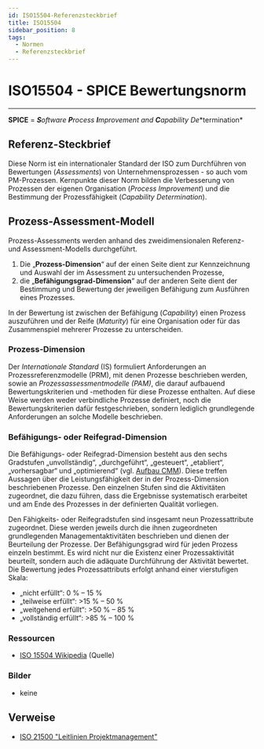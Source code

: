```yaml
---
id: ISO15504-Referenzsteckbrief
title: ISO15504
sidebar_position: 8
tags:
  - Normen
  - Referenzsteckbrief
---
```


# ISO15504 - **SPICE** Bewertungsnorm

------

**SPICE**  = ***S**oftware **P**rocess **I**mprovement and **C**apability D**e**termination*

## Referenz-Steckbrief

Diese Norm ist ein internationaler Standard der ISO zum Durchführen von Bewertungen (*Assessments*) von Unternehmensprozessen - so auch vom PM-Prozessen. Kernpunkte dieser Norm bilden die Verbesserung von Prozessen der eigenen Organisation (*Process Improvement*) und die Bestimmung der Prozessfähigkeit (*Capability Determination*).



## Prozess-Assessment-Modell

Prozess-Assessments werden anhand des zweidimensionalen Referenz- und Assessment-Modells durchgeführt. 

1. Die „**Prozess-Dimension**“ auf der einen Seite dient zur Kennzeichnung und Auswahl der im Assessment zu untersuchenden Prozesse, 
2. die „**Befähigungsgrad-Dimension**“ auf der anderen Seite dient der Bestimmung und Bewertung der jeweiligen Befähigung zum Ausführen eines Prozesses.

In der Bewertung ist zwischen der Befähigung (*Capability*) einen Prozess auszuführen und der Reife (*Maturity*) für eine Organisation oder für das Zusammenspiel mehrerer Prozesse zu unterscheiden. 

### Prozess-Dimension

Der *Internationale Standard* (IS) formuliert Anforderungen an Prozessreferenzmodelle (PRM), mit denen Prozesse beschrieben werden, sowie an *Prozessassessmentmodelle (PAM)*, die darauf aufbauend Bewertungskriterien und -methoden für diese Prozesse enthalten. Auf diese Weise werden weder verbindliche Prozesse definiert, noch die Bewertungskriterien dafür festgeschrieben, sondern lediglich grundlegende Anforderungen an solche Modelle beschrieben.

### Befähigungs- oder Reifegrad-Dimension

Die Befähigungs- oder Reifegrad-Dimension besteht aus den sechs Gradstufen „unvollständig“, „durchgeführt“, „gesteuert“, „etabliert“, „vorhersagbar“ und „optimierend“ (vgl. [Aufbau CMM](https://de.wikipedia.org/wiki/Capability_Maturity_Model#Aufbau_des_Modells)). Diese treffen Aussagen über die Leistungsfähigkeit der in der Prozess-Dimension beschriebenen Prozesse. Den einzelnen Stufen sind die Aktivitäten zugeordnet, die dazu führen, dass die Ergebnisse systematisch erarbeitet und am Ende des Prozesses in der definierten Qualität vorliegen.

Den Fähigkeits- oder Reifegradstufen sind insgesamt neun Prozessattribute zugeordnet. Diese werden jeweils durch die ihnen zugeordneten  grundlegenden Managementaktivitäten beschrieben und dienen der  Beurteilung der Prozesse. Der Befähigungsgrad wird für jeden Prozess einzeln bestimmt. Es wird nicht nur die Existenz einer Prozessaktivität  beurteilt, sondern auch die adäquate Durchführung der Aktivität  bewertet. Die Bewertung jedes Prozessattributs erfolgt anhand einer vierstufigen Skala:

- „nicht erfüllt“: 0 % – 15 %
- „teilweise erfüllt“: >15 % – 50 %
- „weitgehend erfüllt“: >50 % – 85 %
- „vollständig erfüllt“: >85 % – 100 %


### Ressourcen

- [ISO 15504 Wikipedia](https://de.wikipedia.org/wiki/ISO/IEC_15504) (Quelle)

### Bilder

- keine



## Verweise

- [ISO 21500 "Leitlinien Projektmanagement"](/OHB-EPM/EPM02-Kontext/10-Sachlicher-Kontext/Normen/ISO21500.md)

